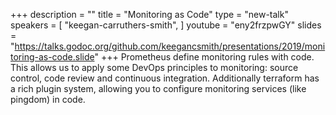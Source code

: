 +++
description = ""
title = "Monitoring as Code"
type = "new-talk"
speakers = [
        "keegan-carruthers-smith",
]
youtube = "eny2frzpwGY"
slides = "https://talks.godoc.org/github.com/keegancsmith/presentations/2019/monitoring-as-code.slide"
+++
Prometheus define monitoring rules with code. This allows us to apply some DevOps principles to monitoring: source control, code review and continuous integration. Additionally terraform has a rich plugin system, allowing you to configure monitoring services (like pingdom) in code.